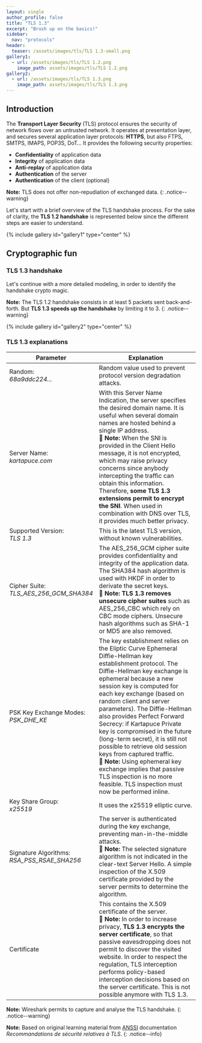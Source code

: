 ```yaml
---
layout: single
author_profile: false
title: "TLS 1.3"
excerpt: "Brush up on the basics!"
sidebar:
  nav: "protocols"
header:
  teaser: /assets/images/tls/TLS 1.3-small.png
gallery1:
  - url: /assets/images/tls/TLS 1.2.png
    image_path: assets/images/tls/TLS 1.2.png
gallery2:
  - url: /assets/images/tls/TLS 1.3.png
    image_path: assets/images/tls/TLS 1.3.png
---
```

## Introduction

The **Transport Layer Security** (TLS) protocol ensures the security of network flows over an untrusted network. It operates at presentation layer, and secures several application layer protocols: **HTTPS**, but also FTPS, SMTPS, IMAPS, POP3S, DoT… It provides the following security properties:
- **Confidentiality** of application data
- **Integrity** of application data
- **Anti-replay** of application data
- **Authentication** of the server
- **Authentication** of the client (optional)

**Note:** TLS does not offer non-repudiation of exchanged data.
{: .notice--warning}

Let's start with a brief overview of the TLS handshake process. For the sake of clarity, the **TLS 1.2 handshake** is represented below since the different steps are easier to understand.

{% include gallery id="gallery1" type="center" %}

## Cryptographic fun

### TLS 1.3 handshake

Let's continue with a more detailed modeling, in order to identify the handshake crypto magic.

**Note:** The TLS 1.2 handshake consists in at least 5 packets sent back-and-forth. But **TLS 1.3 speeds up the handshake** by limiting it to 3.
{: .notice--warning}

{% include gallery id="gallery2" type="center" %}

### TLS 1.3 explanations

| Parameter                                       | Explanation                  |
| ----------------------------------------------- | ---------------------------- |
| Random:<br/>*68a9ddc224...*                     | Random value used to prevent protocol version degradation attacks. |
| Server Name:<br/>*kartapuce.com*                | With this Server Name Indication, the server specifies the desired domain name. It is useful when several domain names are hosted behind a single IP address. <br /> :memo: **Note:** When the SNI is provided in the Client Hello message, it is not encrypted, which may raise privacy concerns since anybody intercepting the traffic can obtain this information. Therefore, **some TLS 1.3 extensions permit to encrypt the SNI**. When used in combination with DNS over TLS, it provides much better privacy.|
| Supported Version:<br/>*TLS 1.3*                | This is the latest TLS version, without known vulnerabilities. |
| Cipher Suite:<br/>*TLS_AES_256_GCM_SHA384*      | The AES_256_GCM cipher suite provides confidentiality and integrity of the application data. The SHA384 hash algorithm is used with HKDF in order to derivate the secret keys. <br /> :memo: **Note:** **TLS 1.3 removes unsecure cipher suites** such as AES_256_CBC which rely on CBC mode ciphers. Unsecure hash algorithms such as SHA-1 or MD5 are also removed. |
| PSK Key Exchange Modes:<br/>*PSK_DHE_KE*        | The key establishment relies on the Eliptic Curve Ephemeral Diffie-Hellman key establishment protocol. The Diffie-Hellman key exchange is ephemeral because a new session key is computed for each key exchange (based on random client and server parameters). The Diffie-Hellman also provides Perfect Forward Secrecy: if Kartapuce Private key is compromised in the future (long-term secret), it is still not possible to retrieve old session keys from captured traffic. <br /> :memo: **Note:** Using ephemeral key exchange implies that passive TLS inspection is no more feasible. TLS inspection must now be performed inline. |
| Key Share Group:<br/>*x25519*                   | It uses the x25519 elliptic curve. |
| Signature Algorithms:<br/>*RSA_PSS_RSAE_SHA256* | The server is authenticated during the key exchange, preventing man-in-the-middle attacks. <br /> :memo: **Note:** The selected signature algorithm is not indicated in the clear-text Server Hello. A simple inspection of the X.509 certificate provided by the server permits to determine the algorithm. |
| Certificate                                     | This contains the X.509 certificate of the server. <br /> :memo: **Note:** In order to increase privacy, **TLS 1.3 encrypts the server certificate**, so that passive eavesdropping does not permit to discover the visited website. In order to respect the regulation, TLS interception performs policy-based interception decisions based on the server certificate. This is not possible anymore with TLS 1.3. |

**Note:** Wireshark permits to capture and analyse the TLS handshake.
{: .notice--warning}

**Note:** Based on original learning material from [ANSSI](https://www.ssi.gouv.fr) documentation *Recommandations de sécurité relatives à TLS*.
{: .notice--info}
